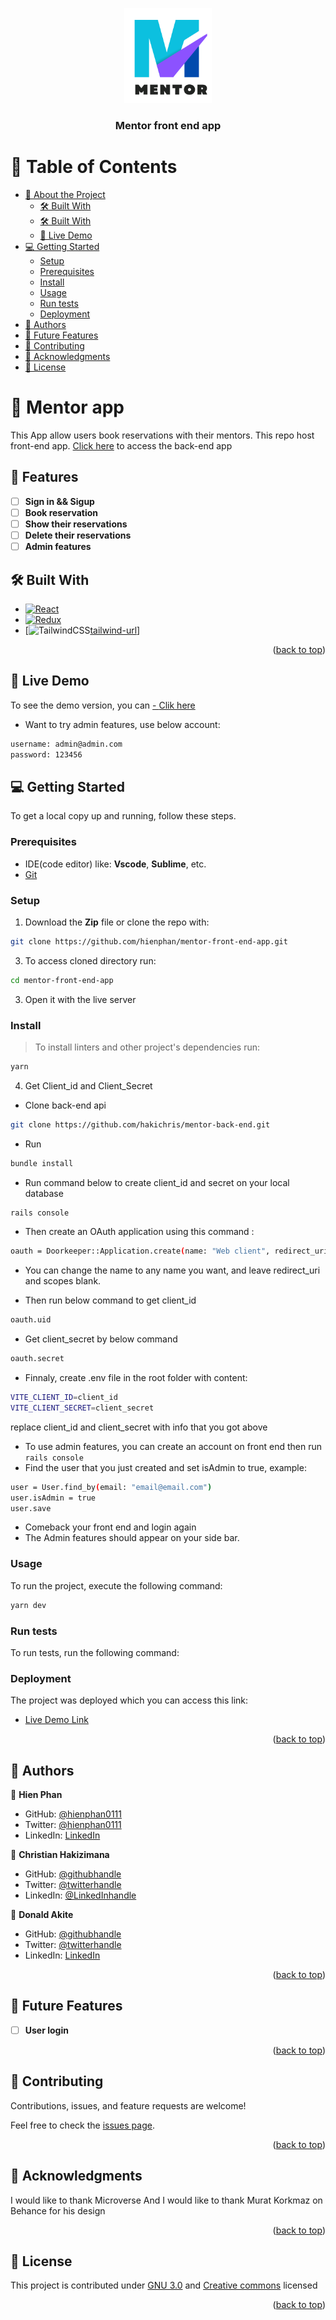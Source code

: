 <a name="readme-top"></a>

<div align="center">

  <img src="./public/mentor.png" alt="logo" width="140"  height="auto" />
  <br/>

  <h3><b>Mentor front end app</b></h3>

</div>

<!-- TABLE OF CONTENTS -->

# 📗 Table of Contents

- [📖 About the Project](#about-project)
  - [🛠 Built With](#features) 
  - [🛠 Built With](#built-with)  
  - [🚀 Live Demo](#live-demo)
- [💻 Getting Started](#getting-started)
  - [Setup](#setup)
  - [Prerequisites](#prerequisites)
  - [Install](#install)
  - [Usage](#usage)
  - [Run tests](#run-tests)
  - [Deployment](#triangular_flag_on_post-deployment)
- [👥 Authors](#authors)
- [🔭 Future Features](#🔭-future-features)
- [🤝 Contributing](#🤝-contributing)
- [🙏 Acknowledgments](#🙏-acknowledgments)
- [📝 License](#📝-license)


<!-- PROJECT DESCRIPTION -->

# 📖 Mentor app <a name="about-project"></a>

This App allow users book reservations with their mentors.
This repo host front-end app. [Click here](https://github.com/hakichris/mentor-back-end) to access the back-end app

## 🔭 Features <a name="features"></a>
- [ ] **Sign in && Sigup**
- [ ] **Book reservation**
- [ ] **Show their reservations**
- [ ] **Delete their reservations**
- [ ] **Admin features**

## 🛠 Built With <a name="built-with"></a>

* [![React][React.js]][React-url]
* [![Redux][redux.js]][Redux-url]
* [![TailwindCSS][TailwindCSS][tailwind-url]]

<p align="right">(<a href="#readme-top">back to top</a>)</p>

## 🚀 Live Demo <a name="live-demo"></a>
To see the demo version, you can <a href=""> - [Clik here](https://mentor-app-qxn4.onrender.com) </a>
- Want to try admin features, use below account:
```bash
username: admin@admin.com
password: 123456
```

<!-- GETTING STARTED -->

## 💻 Getting Started <a name="getting-started"></a>

To get a local copy up and running, follow these steps.

### Prerequisites

- IDE(code editor) like: **Vscode**, **Sublime**, etc. 
- [Git](https://www.linode.com/docs/guides/how-to-install-git-on-linux-mac-and-windows/)

### Setup

1. Download the **Zip** file or clone the repo with:
```bash
git clone https://github.com/hienphan/mentor-front-end-app.git
```
3. To access cloned directory run:
```bash
cd mentor-front-end-app
```
3. Open it with the live server

### Install

> To install linters and other project's dependencies run:
```bash
yarn
```

4. Get Client_id and Client_Secret

- Clone back-end api 
```bash
git clone https://github.com/hakichris/mentor-back-end.git
```
- Run
```bash
bundle install
```

- Run command below to create client_id and secret on your local database
```bash
rails console
```
- Then create an OAuth application using this command :
```bash
oauth = Doorkeeper::Application.create(name: "Web client", redirect_uri: "", scopes: "")
```
- You can change the name to any name you want, and leave redirect_uri and scopes blank.

- Then run below command to get client_id
```bash
oauth.uid
```

- Get client_secret by below command
```bash
oauth.secret
```

- Finnaly, create .env file in the root folder with content:
```bash
VITE_CLIENT_ID=client_id
VITE_CLIENT_SECRET=client_secret
```
replace client_id and client_secret with info that you got above

- To use admin features, you can create an account on front end then run `rails console`
- Find the user that you just created and set isAdmin to true, example:
```bash
user = User.find_by(email: "email@email.com")
user.isAdmin = true
user.save
```
- Comeback your front end and login again
- The Admin features should appear on your side bar.

### Usage

To run the project, execute the following command:

```bash
yarn dev
```
<!--
Example command:

```sh
  rails server
```
--->

### Run tests

To run tests, run the following command:

<!--
Example command:

```sh
  bin/rails test test/models/article_test.rb
```
--->

### Deployment

The project was deployed which you can access this link: 
- [Live Demo Link](https://budget-app-l98w.onrender.com)


<p align="right">(<a href="#readme-top">back to top</a>)</p>

<!-- AUTHORS -->

## 👥 Authors <a name="authors"></a>

👤 **Hien Phan**
- GitHub: [@hienphan0111](https://github.com/hienphan0111)
- Twitter: [@hienphan0111](https://twitter.com/twitterhandle)
- LinkedIn: [LinkedIn](https://www.linkedin.com/in/hien-phan-61097b256/)

👤 **Christian Hakizimana**

- GitHub: [@githubhandle](https://github.com/hakichris)
- Twitter: [@twitterhandle](https://twitter.com/twitterhandle)
- LinkedIn: [@LinkedInhandle](https://linkedin.com/in/hakichris)


👤 **Donald Akite**

- GitHub: [@githubhandle](https://github.com/quavo19)
- Twitter: [@twitterhandle](https://twitter.com/DonaldAkite)
- LinkedIn: [LinkedIn](https://www.linkedin.com/in/donald-akite-299a31222/)

<p align="right">(<a href="#readme-top">back to top</a>)</p>

<!-- FUTURE FEATURES -->

## 🔭 Future Features <a name="future-features"></a>

- [ ] **User login**


<p align="right">(<a href="#readme-top">back to top</a>)</p>

<!-- CONTRIBUTING -->

## 🤝 Contributing <a name="contributing"></a>

Contributions, issues, and feature requests are welcome!

Feel free to check the [issues page](../../issues/).

<p align="right">(<a href="#readme-top">back to top</a>)</p>

<!-- ACKNOWLEDGEMENTS -->

## 🙏 Acknowledgments <a name="acknowledgements"></a>

I would like to thank Microverse
And I would like to thank Murat Korkmaz on Behance for his design
<p align="right">(<a href="#readme-top">back to top</a>)</p>

<!-- FAQ (optional) -->

## 📝 License <a name="license"></a>

This project is contributed under [GNU 3.0](./LICENSE.md) and [Creative commons](https://creativecommons.org/licenses/by-nc/4.0/) licensed


<p align="right">(<a href="#readme-top">back to top</a>)</p>

<!-- MARKDOWN LINKS & IMAGES -->
<!-- https://www.markdownguide.org/basic-syntax/#reference-style-links -->
[React.js]: https://img.shields.io/badge/React-20232A?style=for-the-badge&logo=react&logoColor=61DAFB
[React-url]: https://reactjs.org/
[Redux.js]: https://img.shields.io/badge/-Redux-20232A?style=for-the-badge&logo=redux&logoColor=violet
[Redux-url]: http://redux.js.org
[TailwindCSS]: https://img.shields.io/badge/-TailwindCSS-20232A?style=for-the-badge&logo=tailwind&logoColor=61DAFB
[Tailwind-url]: http://tailwind.org
